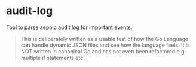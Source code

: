 # audit-log

Tool to parse aeppic audit log for important events.

> This is deliberately written as a usable test of how the Go Language can handle dynamic JSON files and see how the language feels. It is NOT written in canonical Go and has not even been refactored e.g. multiple if statements etc.
